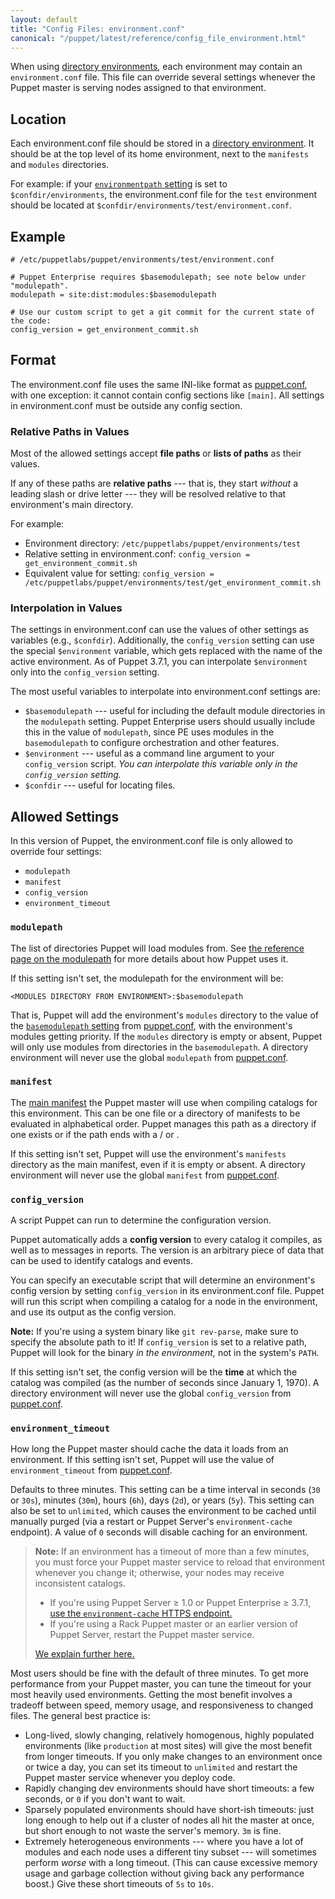 ```yaml
---
layout: default
title: "Config Files: environment.conf"
canonical: "/puppet/latest/reference/config_file_environment.html"
---
```


[directory environments]: ./environments.html
[environmentpath]: ./environments.html#about-environmentpath
[modulepath]: /references/3.7.latest/configuration.html#modulepath
[puppet.conf]: ./config_file_main.html
[basemodulepath]: /references/3.6.latest/configuration.html#basemodulepath
[main manifest]: ./dirs_manifest.html


When using [directory environments][], each environment may contain an `environment.conf` file. This file can override several settings whenever the Puppet master is serving nodes assigned to that environment.

## Location

Each environment.conf file should be stored in a [directory environment][directory environments]. It should be at the top level of its home environment, next to the `manifests` and `modules` directories.

For example: if your [`environmentpath` setting][environmentpath] is set to `$confdir/environments`, the environment.conf file for the `test` environment should be located at `$confdir/environments/test/environment.conf`.

## Example

    # /etc/puppetlabs/puppet/environments/test/environment.conf

    # Puppet Enterprise requires $basemodulepath; see note below under "modulepath".
    modulepath = site:dist:modules:$basemodulepath

    # Use our custom script to get a git commit for the current state of the code:
    config_version = get_environment_commit.sh

## Format

The environment.conf file uses the same INI-like format as [puppet.conf][], with one exception: it cannot contain config sections like `[main]`. All settings in environment.conf must be outside any config section.

### Relative Paths in Values

Most of the allowed settings accept **file paths** or **lists of paths** as their values.

If any of these paths are **relative paths** --- that is, they start _without_ a leading slash or drive letter --- they will be resolved relative to that environment's main directory.

For example:

* Environment directory: `/etc/puppetlabs/puppet/environments/test`
* Relative setting in environment.conf: `config_version = get_environment_commit.sh`
* Equivalent value for setting: `config_version = /etc/puppetlabs/puppet/environments/test/get_environment_commit.sh`

### Interpolation in Values

The settings in environment.conf can use the values of other settings as variables (e.g., `$confdir`). Additionally, the `config_version` setting can use the special `$environment` variable, which gets replaced with the name of the active environment. As of Puppet 3.7.1, you can interpolate `$environment` only into the `config_version` setting.

The most useful variables to interpolate into environment.conf settings are:

* `$basemodulepath` --- useful for including the default module directories in the `modulepath` setting. Puppet Enterprise users should usually include this in the value of `modulepath`, since PE uses modules in the `basemodulepath` to configure orchestration and other features.
* `$environment` --- useful as a command line argument to your `config_version` script. *You can interpolate this variable only in the `config_version` setting.*
* `$confdir` --- useful for locating files.

Allowed Settings
-----

In this version of Puppet, the environment.conf file is only allowed to override four settings:

* `modulepath`
* `manifest`
* `config_version`
* `environment_timeout`

### `modulepath`

The list of directories Puppet will load modules from. See [the reference page on the modulepath][modulepath] for more details about how Puppet uses it.

If this setting isn't set, the modulepath for the environment will be:

    <MODULES DIRECTORY FROM ENVIRONMENT>:$basemodulepath

That is, Puppet will add the environment's `modules` directory to the value of the [`basemodulepath` setting][basemodulepath] from [puppet.conf][], with the environment's modules getting priority. If the `modules` directory is empty or absent, Puppet will only use modules from directories in the `basemodulepath`. A directory environment will never use the global `modulepath` from [puppet.conf][].

[pe_reqs]: ./environments_creating.html#puppet-enterprise-requirements

### `manifest`

The [main manifest][] the Puppet master will use when compiling catalogs for this environment. This can be one file or a directory of manifests to be evaluated in alphabetical order. Puppet manages this path as a directory if one exists or if the path ends with a / or .

If this setting isn't set, Puppet will use the environment's `manifests` directory as the main manifest, even if it is empty or absent. A directory environment will never use the global `manifest` from [puppet.conf][].

### `config_version`

A script Puppet can run to determine the configuration version.

Puppet automatically adds a **config version** to every catalog it compiles, as well as to messages in reports. The version is an arbitrary piece of data that can be used to identify catalogs and events.

You can specify an executable script that will determine an environment's config version by setting `config_version` in its environment.conf file. Puppet will run this script when compiling a catalog for a node in the environment, and use its output as the config version.

**Note:** If you're using a system binary like `git rev-parse`, make sure to specify the absolute path to it! If `config_version` is set to a relative path, Puppet will look for the binary _in the environment,_ not in the system's `PATH`.

If this setting isn't set, the config version will be the **time** at which the catalog was compiled (as the number of seconds since January 1, 1970). A directory environment will never use the global `config_version` from [puppet.conf][].

### `environment_timeout`

How long the Puppet master should cache the data it loads from an environment. If this setting isn't set, Puppet will use the value of `environment_timeout` from [puppet.conf][].

Defaults to three minutes. This setting can be a time interval in seconds (`30` or `30s`), minutes (`30m`), hours (`6h`), days (`2d`), or years (`5y`). This setting can also be set to `unlimited`, which causes the environment to be cached until manually purged (via a restart or Puppet Server's `environment-cache` endpoint). A value of `0` seconds will disable caching for an environment.

> **Note:** If an environment has a timeout of more than a few minutes, you must force your Puppet master service to reload that environment whenever you change it; otherwise, your nodes may receive inconsistent catalogs.
>
> * If you're using Puppet Server ≥ 1.0 or Puppet Enterprise ≥ 3.7.1, [use the `environment-cache` HTTPS endpoint.](/puppetserver/latest/admin-api/v1/environment-cache.html)
> * If you're using a Rack Puppet master or an earlier version of Puppet Server, restart the Puppet master service.
>
> [We explain further here.](./environments_limitations.html#changing-an-environment-with-a-long-timeout-requires-a-service-restart)

Most users should be fine with the default of three minutes. To get more performance from your Puppet master, you can tune the timeout for your most heavily used environments. Getting the most benefit involves a tradeoff between speed, memory usage, and responsiveness to changed files. The general best practice is:

- Long-lived, slowly changing, relatively homogenous, highly populated environments (like `production` at most sites) will give the most benefit from longer timeouts. If you only make changes to an environment once or twice a day, you can set its timeout to `unlimited` and restart the Puppet master service whenever you deploy code.
- Rapidly changing dev environments should have short timeouts: a few seconds, or `0` if you don't want to wait.
- Sparsely populated environments should have short-ish timeouts: just long enough to help out if a cluster of nodes all hit the master at once, but short enough to not waste the server's memory. `3m` is fine.
- Extremely heterogeneous environments --- where you have a lot of modules and each node uses a different tiny subset --- will sometimes perform _worse_ with a long timeout. (This can cause excessive memory usage and garbage collection without giving back any performance boost.) Give these short timeouts of `5s` to `10s`.
